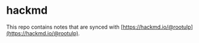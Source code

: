 # hackmd

This repo contains notes that are synced with [https://hackmd.io/@rootulp](https://hackmd.io/@rootulp).
